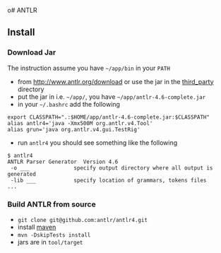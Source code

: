 o# ANTLR

## Install

### Download Jar

The instruction assume you have `~/app/bin` in your `PATH`

- from http://www.antlr.org/download or use the jar in the [third_party](../third_party) directory
- put the jar in i.e. `~/app/`, you have `~/app/antlr-4.6-complete.jar`
- in your `~/.bashrc` add the following

````
export CLASSPATH=".:$HOME/app/antlr-4.6-complete.jar:$CLASSPATH"
alias antlr4='java -Xmx500M org.antlr.v4.Tool'
alias grun='java org.antlr.v4.gui.TestRig'
````

- run `antlr4` you should see something like the following

````
$ antlr4                                    
ANTLR Parser Generator  Version 4.6
 -o ___              specify output directory where all output is generated
 -lib ___            specify location of grammars, tokens files
...
````

### Build ANTLR from source

- `git clone git@github.com:antlr/antlr4.git`
- install [maven](https://maven.apache.org/download.cgi)
- `mvn -DskipTests install`
- jars are in `tool/target`
